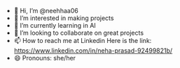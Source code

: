 - 👋 Hi, I’m @neehhaa06
- 👀 I’m interested in making projects
- 🌱 I’m currently learning in AI
- 💞️ I’m looking to collaborate on great projects
- 📫 How to reach me at Linkedin Here is the link: https://www.linkedin.com/in/neha-prasad-92499821b/
- 😄 Pronouns: she/her


<!---
neehhaa06/neehhaa06 is a ✨ special ✨ repository because its `README.md` (this file) appears on your GitHub profile.
You can click the Preview link to take a look at your changes.
--->
